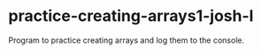 # practice-creating-arrays1-josh-l
Program to practice creating arrays and log them to the console.
